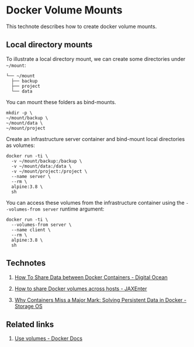 # Docker Volume Mounts

This technote describes how to create docker volume mounts.

## Local directory mounts

To illustrate a local directory mount, we can create some directories under
`~/mount`:
```
└── ~/mount
  ├── backup
  ├── project
  └── data
```

You can mount these folders as bind-mounts.
```
mkdir -p \
~/mount/backup \
~/mount/data \
~/mount/project
```

Create an infrastructure server container and bind-mount local directories as volumes:
```
docker run -ti \
  -v ~/mount/backup:/backup \
  -v ~/mount/data:/data \
  -v ~/mount/project:/project \
  --name server \
  --rm \
  alpine:3.8 \
  sh
```

You can access these volumes from the infrastructure container using the `--volumes-from server` runtime argument:
```
docker run -ti \
  --volumes-from server \
  --name client \
  --rm \
  alpine:3.8 \
  sh
```


## Technotes

01. [How To Share Data between Docker Containers  - Digital Ocean](https://www.digitalocean.com/community/tutorials/how-to-share-data-between-docker-containers)

02. [How to share Docker volumes across hosts - JAXEnter](https://jaxenter.com/how-to-share-docker-volumes-across-hosts-119602.html)

03. [Why Containers Miss a Major Mark: Solving Persistent Data in Docker - Storage OS](https://storageos.com/why-containers-miss-a-major-mark-solving-persistent-data-in-docker/)

## Related links

01. [Use volumes - Docker Docs](https://docs.docker.com/storage/volumes/)
